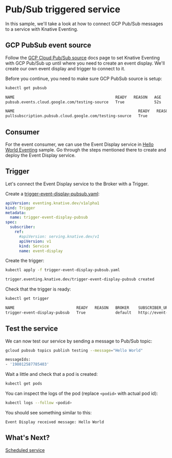 # Pub/Sub triggered service

In this sample, we'll take a look at how to connect GCP Pub/Sub messages to a service with Knative Eventing.

## GCP PubSub event source

Follow the [GCP Cloud Pub/Sub source](https://knative.dev/docs/eventing/samples/gcp-pubsub-source/) docs page to set Knative Eventing with GCP Pub/Sub up until where you need to create an event display. We'll create our own event display and trigger to connect to it.

Before you continue, you need to make sure GCP PubSub source is setup:

```bash
kubectl get pubsub

NAME                                            READY   REASON   AGE
pubsub.events.cloud.google.com/testing-source   True             52s

NAME                                                      READY   REASON   AGE
pullsubscription.pubsub.cloud.google.com/testing-source   True             52s
```

## Consumer

For the event consumer, we can use the Event Display service in [Hello World Eventing](helloworldeventing.md) sample. Go through the steps mentioned there to create and deploy the Event Display service. 

## Trigger

Let's connect the Event Display service to the Broker with a Trigger. 

Create a [trigger-event-display-pubsub.yaml](../eventing/pubsub/trigger-event-display-pubsub.yaml):

```yaml
apiVersion: eventing.knative.dev/v1alpha1
kind: Trigger
metadata:
  name: trigger-event-display-pubsub
spec:
  subscriber:
    ref:
      #apiVersion: serving.knative.dev/v1
      apiVersion: v1
      kind: Service
      name: event-display
```

Create the trigger:

```bash
kubectl apply -f trigger-event-display-pubsub.yaml

trigger.eventing.knative.dev/trigger-event-display-pubsub created
```

Check that the trigger is ready:

```bash
kubectl get trigger

NAME                           READY   REASON   BROKER    SUBSCRIBER_URI                                   AGE
trigger-event-display-pubsub   True             default   http://event-display.default.svc.cluster.local   95s
```

## Test the service

We can now test our service by sending a message to Pub/Sub topic:

```bash
gcloud pubsub topics publish testing --message="Hello World"

messageIds:
- '198012587785403'
```

Wait a little and check that a pod is created:

```bash
kubectl get pods
```

You can inspect the logs of the pod (replace `<podid>` with actual pod id):

```bash
kubectl logs --follow <podid>
```

You should see something similar to this:

```text
Event Display received message: Hello World
```

## What's Next?

[Scheduled service](scheduledeventing.md)
